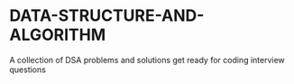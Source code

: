 # DATA-STRUCTURE-AND-ALGORITHM
A collection of DSA problems and solutions get ready for coding interview questions
